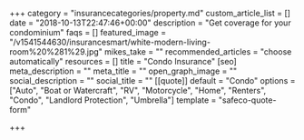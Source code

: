 +++
category = "insurancecategories/property.md"
custom_article_list = []
date = "2018-10-13T22:47:46+00:00"
description = "Get coverage for your condominium"
faqs = []
featured_image = "/v1541544630/insurancesmart/white-modern-living-room%20%281%29.jpg"
mikes_take = ""
recommended_articles = "choose automatically"
resources = []
title = "Condo Insurance"
[seo]
meta_description = ""
meta_title = ""
open_graph_image = ""
social_description = ""
social_title = ""
[[quote]]
default = "Condo"
options = ["Auto", "Boat or Watercraft", "RV", "Motorcycle", "Home", "Renters", "Condo", "Landlord Protection", "Umbrella"]
template = "safeco-quote-form"

+++
